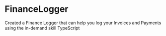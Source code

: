 # FinanceLogger
Created a Finance Logger that can help you log your Invoices and Payments using the in-demand skill TypeScript
